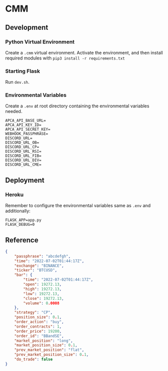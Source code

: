 # CMM

## Development

### Python Virtual Environment

Create a `.cmm` virtual environment. Activate the environment, and then install required modules with `pip3 install -r requirements.txt`

### Starting Flask

Run `dev.sh`.

### Environmental Variables

Create a `.env` at root directory containing the environmental variables needed.

```env
APCA_API_BASE_URL=
APCA_API_KEY_ID=
APCA_API_SECRET_KEY=
WEBHOOK_PASSPHRASE=
DISCORD_URL=
DISCORD_URL_OB=
DISCORD_URL_CP=
DISCORD_URL_RSI=
DISCORD_URL_FIB=
DISCORD_URL_DIV=
DISCORD_URL_CME=
```

## Deployment

### Heroku

Remember to configure the environmental variables same as `.env` and additionally:

```env
FLASK_APP=app.py
FLASK_DEBUG=0
```

## Reference

```json
{
    "passphrase": "abcdefgh",
    "time": "2022-07-02T01:44:17Z",
    "exchange": "BINANCE",
    "ticker": "BTCUSD",
    "bar": {
        "time": "2022-07-02T01:44:17Z",
        "open": 19272.13,
        "high": 19272.13,
        "low": 19272.13,
        "close": 19272.13,
        "volume": 0.0008
    },
    "strategy": "CP",
    "position_size": 0.1,
    "order_action": "buy",
    "order_contracts": 1,
    "order_price": 19200,
    "order_id": "BBandSE",
    "market_position": "long",
    "market_position_size": 0.1,
    "prev_market_position": "flat",
    "prev_market_position_size": 0.1,
    "do_trade": false
}
```
